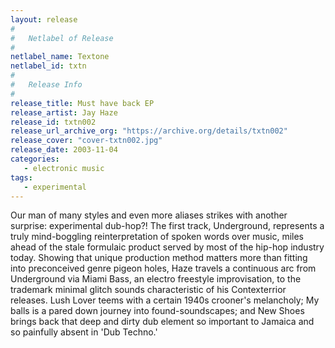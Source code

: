 ```yaml
---
layout: release
#
#   Netlabel of Release
#
netlabel_name: Textone
netlabel_id: txtn
#
#   Release Info
#
release_title: Must have back EP
release_artist: Jay Haze
release_id: txtn002
release_url_archive_org: "https://archive.org/details/txtn002"
release_cover: "cover-txtn002.jpg"
release_date: 2003-11-04
categories:
   - electronic music
tags:
   - experimental
---
```

Our man of many styles and even more aliases strikes with another surprise: experimental dub-hop?! The first track, Underground, represents a truly mind-boggling reinterpretation of spoken words over music, miles ahead of the stale formulaic product served by most of the hip-hop industry today. Showing that unique production method matters more than fitting into preconceived genre pigeon holes, Haze travels a continuous arc from Underground via Miami Bass, an electro freestyle improvisation, to the trademark minimal glitch sounds characteristic of his Contexterrior releases. Lush Lover teems with a certain 1940s crooner's melancholy; My balls is a pared down journey into found-soundscapes; and New Shoes brings back that deep and dirty dub element so important to Jamaica and so painfully absent in 'Dub Techno.'

